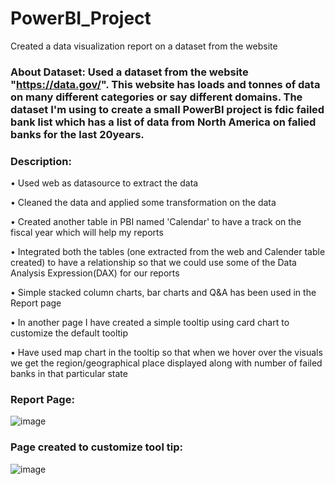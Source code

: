 # PowerBI_Project
Created a data visualization report on a dataset from the website

### About Dataset: Used a dataset from the website "https://data.gov/". This website has loads and tonnes of data on many different categories or say different domains. The dataset I'm using to create a small PowerBI project is fdic failed bank list which has a list of data from North America on falied banks for the last 20years.

### Description: 

•	Used web as datasource to extract the data

•	Cleaned the data and applied some transformation on the data

•	Created another table in PBI named 'Calendar' to have a track on the fiscal year which will help my reports 

•	Integrated both the tables (one extracted from the web and Calender table created) to have a relationship so that we could use some of the Data Analysis Expression(DAX) for our reports

•	Simple stacked column charts, bar charts and Q&A has been used in the Report page

•	In another page I have created a simple tooltip using card chart to customize the default tooltip

•	Have used map chart in the tooltip so that when we hover over the visuals we get the region/geographical place displayed along with number of failed banks in that particular state 


### Report Page: 

![image](https://user-images.githubusercontent.com/111883941/200113780-514e30c0-921b-45f2-ae26-c950f343b559.png)

### Page created to customize tool tip: 

![image](https://user-images.githubusercontent.com/111883941/200113791-fa7d7e23-b25d-4eaa-b2f0-28253ca64e10.png)

